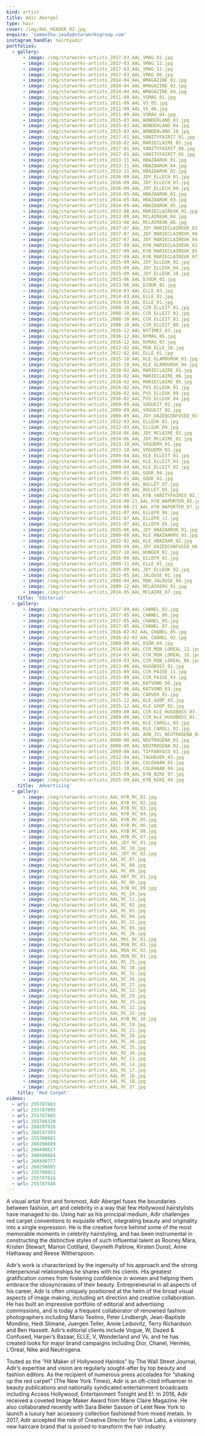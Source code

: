 ```yaml
---
kind: artist
title: Adir Abergel
type: hair
cover: /img/AAL_HEADER_02.jpg
enquire: 'samantha.jeudy@starworksgroup.com'
instagram_handle: hairbyadir
portfolios:
  - gallery:
      - image: /img/starworks-artists_2017-03_AAL_VMAG_01.jpg
      - image: /img/starworks-artists_2017-03_AAL_VMAG_12.jpg
      - image: /img/starworks-artists_2017-03_AAL_VMAG_11.jpg
      - image: /img/starworks-artists_2017-03_AAL_VMAG_06.jpg
      - image: /img/starworks-artists_2014-04_AAL_WMAGAZINE_01.jpg
      - image: /img/starworks-artists_2014-04_AAL_WMAGAZINE_02.jpg
      - image: /img/starworks-artists_2014-04_AAL_WMAGAZINE_04.jpg
      - image: /img/starworks-artists_2011-09_AAL_VSMAG_01.jpg
      - image: /img/starworks-artists_2011-09_AAL_VS_05.jpg
      - image: /img/starworks-artists_2011-09_AAL_VS_06.jpg
      - image: /img/starworks-artists_2011-09_AAL_VSMAG_04.jpg
      - image: /img/starworks-artists_2015-03_AAL_WONDERLAND_01.jpg
      - image: /img/starworks-artists_2015-03_AAL_WONDERLAND_04.jpg
      - image: /img/starworks-artists_2015-03_AAL_WONDERLAND_10.jpg
      - image: /img/starworks-artists_2017-01_AAL_VANITYFAIRIT_01.jpg
      - image: /img/starworks-artists_2018-02_AAL_MARIECLAIRE_05.jpg
      - image: /img/starworks-artists_2017-01_AAL_VANITYFAIRIT_06.jpg
      - image: /img/starworks-artists_2017-01_AAL_VANITYFAIRIT_05.jpg
      - image: /img/starworks-artists_2013-11_AAL_HBAZAARUK_01.jpg
      - image: /img/starworks-artists_2013-11_AAL_HBAZAARUK_04.jpg
      - image: /img/starworks-artists_2013-11_AAL_HBAZAARUK_02.jpg
      - image: /img/starworks-artists_2016-09_AAL_JDY_ELLECH_01.jpg
      - image: /img/starworks-artists_2016-09_AAL_JDY_ELLECH_07.jpg
      - image: /img/starworks-artists_2016-09_AAL_JDY_ELLECH_09.jpg
      - image: /img/starworks-artists_2014-05-AAL_HBAZAARUK_01.jpg
      - image: /img/starworks-artists_2014-05-AAL_HBAZAARUK_03.jpg
      - image: /img/starworks-artists_2014-05-AAL_HBAZAARUK_05.jpg
      - image: /img/starworks-artists_2013-08_AAL_MARIECLAIREUK_01.jpg
      - image: /img/starworks-artists_2013-08_AAL_MCLAIREUK_04.jpg
      - image: /img/starworks-artists_2013-08_AAL_MCLAIREUK_06.jpg
      - image: /img/starworks-artists_2017-07_AAL_JDY_MARIECLAIREUK_01.jpg
      - image: /img/starworks-artists_2017-07_AAL_JDY_MARIECLAIREUK_06.jpg
      - image: /img/starworks-artists_2017-07_AAL_JDY_MARIECLAIREUK_04.jpg
      - image: /img/starworks-artists_2017-09_AAL_KYB_MARIECLAIREUK_01.jpg
      - image: /img/starworks-artists_2017-09_AAL_KYB_MARIECLAIREUK_05.jpg
      - image: /img/starworks-artists_2017-09_AAL_KYB_MARIECLAIREUK_07.jpg
      - image: /img/starworks-artists_2015-09_AAL_JDY_ELLEUK_02.jpg
      - image: /img/starworks-artists_2015-09_AAL_JDY_ELLEUK_04.jpg
      - image: /img/starworks-artists_2015-09_AAL_JDY_ELLEUK_10.jpg
      - image: /img/starworks-artists_2013-06_AAL_DJOUR_01.jpg
      - image: /img/starworks-artists_2013-06_AAL_DJOUR_02.jpg
      - image: /img/starworks-artists_2014-03_AAL_ELLE_03.jpg
      - image: /img/starworks-artists_2014-03_AAL_ELLE_02.jpg
      - image: /img/starworks-artists_2014-03_AAL_ELLE_01.jpg
      - image: /img/starworks-artists_2008-10_AAL_CCR_ELLEIT_01.jpg
      - image: /img/starworks-artists_2008-10_AAL_CCR_ELLEIT_02.jpg
      - image: /img/starworks-artists_2008-10_AAL_CCR_ELLEIT_03.jpg
      - image: /img/starworks-artists_2008-10_AAL_CCR_ELLEIT_08.jpg
      - image: /img/starworks-artists_2016-12_AAL_NYTIMES_03.jpg
      - image: /img/starworks-artists_2016-12_AAL_NYMAG_05.jpg
      - image: /img/starworks-artists_2016-12_AAL_NYMAG_07.jpg
      - image: /img/starworks-artists_2012-02_AAL_MSN_ELLE_10.jpg
      - image: /img/starworks-artists_2012-02_AAL_ELLE_01.jpg
      - image: /img/starworks-artists_2015-10_AAL_KLE_GLAMOURUK_03.jpg
      - image: /img/starworks-artists_2015-10_AAL_KLE_GLAMOURUK_04.jpg
      - image: /img/starworks-artists_2018-02_AAL_MARIECLAIRE_01.jpg
      - image: /img/starworks-artists_2018-02_AAL_MARIECLAIRE_06.jpg
      - image: /img/starworks-artists_2018-02_AAL_MARIECLAIRE_05.jpg
      - image: /img/starworks-artists_2016-02_AAL_PVS_ELLEUK_01.jpg
      - image: /img/starworks-artists_2016-02_AAL_PVS_ELLEUK_09.jpg
      - image: /img/starworks-artists_2016-02_AAL_PVS_ELLEUK_04.jpg
      - image: /img/starworks-artists_2009-09_AAL_VOGUEIT_01.jpg
      - image: /img/starworks-artists_2009-09_AAL_VOGUEIT_02.jpg
      - image: /img/starworks-artists_2009-09_AAL_JDY_DAZEDCONFUSED_01.jpg
      - image: /img/starworks-artists_2012-03_AAL_ELLEUK_01.jpg
      - image: /img/starworks-artists_2012-03_AAL_ELLEUK_09.jpg
      - image: /img/starworks-artists_2014-06_AAL_JDY_MCLAIRE_03.jpg
      - image: /img/starworks-artists_2014-06_AAL_JDY_MCLAIRE_02.jpg
      - image: /img/starworks-artists_2013-10_AAL_VOGUEMX_01.jpg
      - image: /img/starworks-artists_2013-10_AAL_VOGUEMX_03.jpg
      - image: /img/starworks-artists_2009-04_AAL_KLE_ELLEIT_01.jpg
      - image: /img/starworks-artists_2009-04_AAL_KLE_ELLEIT_03.jpg
      - image: /img/starworks-artists_2009-04_AAL_KLE_ELLEIT_02.jpg
      - image: /img/starworks-artists_2009-01_AAL_GQUK_04.jpg
      - image: /img/starworks-artists_2009-01_AAL_GQUK_02.jpg
      - image: /img/starworks-artists_2010-09_AAL_BULLET_07.jpg
      - image: /img/starworks-artists_2010-09_AAL_BULLET_05.jpg
      - image: /img/starworks-artists_2017-05_AAL_KYB_VANITYFAIRES_01.jpg
      - image: /img/starworks-artists_2014-08-21_AAL_KYB_NAPORTER_05.jpg
      - image: /img/starworks-artists_2014-08-21_AAL_KYB_NAPORTER_07.jpg
      - image: /img/starworks-artists_2011-07_AAL_ELLEFR_06.jpg
      - image: /img/starworks-artists_2011-07_AAL_ELLEFR_11.jpg
      - image: /img/starworks-artists_2011-07_AAL_ELLEFR_05.jpg
      - image: /img/starworks-artists_2015-06_AAL_JDY_HBAZAARUK_01.jpg
      - image: /img/starworks-artists_2009-08_AAL_KLE_HBAZAARRU_03.jpg
      - image: /img/starworks-artists_2013-02_AAL_KLE_HBAZAAR_02.jpg
      - image: /img/starworks-artists_2009-09_AAL_JDY_DAZEDCONFUSED_06.jpg
      - image: /img/starworks-artists_2017-10_AAL_HUNGER_01.jpg
      - image: /img/starworks-artists_2016-08_AAL_ELLEFR_01.jpg
      - image: /img/starworks-artists_2009-11_AAL_ELLE_01.jpg
      - image: /img/starworks-artists_2016-09_AAL_JDY_ELLEUK_02.jpg
      - image: /img/starworks-artists_2012-05_AAL_JALOUSE_01.jpg
      - image: /img/starworks-artists_2008-04_AAL_MQH_JALOUSE_04.jpg
      - image: /img/starworks-artists_2009-12_AAL_MCLAIRERU_01.jpg
      - image: /img/starworks-artists_2014-05_AAL_MCLAIRE_07.jpg
    title: 'Editorial'
  - gallery:
      - image: /img/starworks-artists_2017-09_AAL_CHANEL_02.jpg
      - image: /img/starworks-artists_2017-05_AAL_CHANEL_06.jpg
      - image: /img/starworks-artists_2017-05_AAL_CHANEL_05.jpg
      - image: /img/starworks-artists_2017-05_AAL_CHANEL_07.jpg
      - image: /img/starworks-artists_2016-02-02_AAL_CHANEL_05.jpg
      - image: /img/starworks-artists_2016-02-02_AAL_CHANEL_02.jpg
      - image: /img/starworks-artists_2009-00_AAL_DIOR_04.jpg
      - image: /img/starworks-artists_2014-03_AAL_CCR_MQN_LOREAL_12.jpg
      - image: /img/starworks-artists_2014-03_AAL_CCR_MQN_LOREAL_16.jpg
      - image: /img/starworks-artists_2014-03_AAL_CCR_MQN_LOREAL_06.jpg
      - image: /img/starworks-artists_2013-06_AAL_HUGOBOSS_01.jpg
      - image: /img/starworks-artists_2015-09_AAL_CCR_PAIGE_11.jpg
      - image: /img/starworks-artists_2015-09_AAL_CCR_PAIGE_03.jpg
      - image: /img/starworks-artists_2017-06_AAL_KATVOND_06.jpg
      - image: /img/starworks-artists_2017-06_AAL_KATVOND_03.jpg
      - image: /img/starworks-artists_2017-06_AAL_CARVER_01.jpg
      - image: /img/starworks-artists_2015-12_AAL_KLE_GOOP_03.jpg
      - image: /img/starworks-artists_2015-12_AAL_KLE_GOOP_02.jpg
      - image: /img/starworks-artists_2009-00_AAL_CCR_KLE_HUGOBOSS_03.jpg
      - image: /img/starworks-artists_2009-00_AAL_CCR_KLE_HUGOBOSS_01.jpg
      - image: /img/starworks-artists_2013-09_AAL_KLE_CAROLL_03.jpg
      - image: /img/starworks-artists_2013-09_AAL_KLE_CAROLL_02.jpg
      - image: /img/starworks-artists_2018-01_AAL_AON_JCL_NEUTROGENA_02.jpg
      - image: /img/starworks-artists_0000-00_AAL_NEUTROGENA_01.jpg
      - image: /img/starworks-artists_0000-00_AAL_NEUTROGENA_02.jpg
      - image: /img/starworks-artists_2009-00_AAL_TIFFANY&CO_01.jpg
      - image: /img/starworks-artists_2012-04_AAL_TAGHEUER_03.jpg
      - image: /img/starworks-artists_2011-10_AAL_COLEHAAN_02.jpg
      - image: /img/starworks-artists_2011-10_AAL_COLEHAAN_04.jpg
      - image: /img/starworks-artists_2015-09_AAL_KYB_NIKE_07.jpg
      - image: /img/starworks-artists_2015-09_AAL_KYB_NIKE_04.jpg
    title: 'Advertising'
  - gallery:
      - image: /img/starworks-artists_AAL_KYB_RC_01.jpg
      - image: /img/starworks-artists_AAL_KYB_RC_02.jpg
      - image: /img/starworks-artists_AAL_KYB_RC_03.jpg
      - image: /img/starworks-artists_AAL_KYB_RC_04.jpg
      - image: /img/starworks-artists_AAL_KYB_RC_05.jpg
      - image: /img/starworks-artists_AAL_KYB_RC_06.jpg
      - image: /img/starworks-artists_AAL_KYB_RC_08.jpg
      - image: /img/starworks-artists_AAL_KYB_RC_07.jpg
      - image: /img/starworks-artists_AAL_JDY_RC_01.jpg
      - image: /img/starworks-artists_AAL_RC_10.jpg
      - image: /img/starworks-artists_AAL_JDY_RC_02.jpg
      - image: /img/starworks-artists_AAL_RC_07.jpg
      - image: /img/starworks-artists_AAL_RC_08.jpg
      - image: /img/starworks-artists_AAL_RC_09.jpg
      - image: /img/starworks-artists_AAL_KBY_RC_01.jpg
      - image: /img/starworks-artists_AAL_RC_06.jpg
      - image: /img/starworks-artists_AAL_KYB_RC_09.jpg
      - image: /img/starworks-artists_AAL_RC_24.jpg
      - image: /img/starworks-artists_AAL_RC_11.jpg
      - image: /img/starworks-artists_AAL_RC_02.jpg
      - image: /img/starworks-artists_AAL_RC_03.jpg
      - image: /img/starworks-artists_AAL_RC_04.jpg
      - image: /img/starworks-artists_AAL_RC_22.jpg
      - image: /img/starworks-artists_AAL_RC_05.jpg
      - image: /img/starworks-artists_AAL_RC_28.jpg
      - image: /img/starworks-artists_AAL_MVL_RC_01.jpg
      - image: /img/starworks-artists_AAL_MSN_RC_03.jpg
      - image: /img/starworks-artists_AAL_MSN_RC_02.jpg
      - image: /img/starworks-artists_AAL_MSN_RC_01.jpg
      - image: /img/starworks-artists_AAL_RC_25.jpg
      - image: /img/starworks-artists_AAL_RC_30.jpg
      - image: /img/starworks-artists_AAL_RC_31.jpg
      - image: /img/starworks-artists_AAL_RC_26.jpg
      - image: /img/starworks-artists_AAL_RC_27.jpg
      - image: /img/starworks-artists_AAL_RC_12.jpg
      - image: /img/starworks-artists_AAL_RC_29.jpg
      - image: /img/starworks-artists_AAL_RC_15.jpg
      - image: /img/starworks-artists_AAL_RC_32.jpg
      - image: /img/starworks-artists_AAL_RC_33.jpg
      - image: /img/starworks-artists_AAL_KYB_RC_10.jpg
      - image: /img/starworks-artists_AAL_RC_19.jpg
      - image: /img/starworks-artists_AAL_RC_21.jpg
      - image: /img/starworks-artists_AAL_RC_20.jpg
      - image: /img/starworks-artists_AAL_RC_36.jpg
      - image: /img/starworks-artists_AAL_RC_35.jpg
      - image: /img/starworks-artists_AAL_RC_34.jpg
      - image: /img/starworks-artists_AAL_RC_13.jpg
      - image: /img/starworks-artists_AAL_RC_14.jpg
      - image: /img/starworks-artists_AAL_RC_17.jpg
      - image: /img/starworks-artists_AAL_RC_16.jpg
      - image: /img/starworks-artists_AAL_RC_18.jpg
      - image: /img/starworks-artists_AAL_RC_37.jpg
    title: 'Red Carpet'
videos:
  - url: 255787883
  - url: 255787895
  - url: 255787885
  - url: 255788320
  - url: 260297926
  - url: 260297393
  - url: 255788081
  - url: 260296689
  - url: 260490817
  - url: 260490804
  - url: 260490777
  - url: 260298605
  - url: 255788022
  - url: 255787816
  - url: 255787648
---
```

A visual artist first and foremost, Adir Abergel fuses the boundaries between fashion, art and celebrity in a way that few Hollywood hairstylists have managed to do. Using hair as his principal medium, Adir challenges red carpet conventions to exquisite effect, integrating beauty and originality into a single expression. He is the creative force behind some of the most memorable moments in celebrity hairstyling, and has been instrumental in constructing the distinctive styles of such influential talent as Rooney Mara, Kristen Stewart, Marion Cotillard, Gwyneth Paltrow, Kirsten Dunst, Anne Hathaway and Reese Witherspoon.

Adir’s work is characterized by the ingenuity of his approach and the strong interpersonal relationships he shares with his clients. His greatest gratification comes from fostering confidence in women and helping them embrace the idiosyncrasies of their beauty. Entrepreneurial in all aspects of his career, Adir is often uniquely positioned at the helm of the broad visual aspects of image making, including art direction and creative collaboration. He has built an impressive portfolio of editorial and advertising commissions, and is today a frequent collaborator of renowned fashion photographers including Mario Testino, Peter Lindbergh, Jean-Baptiste Mondino, Hedi Slimane, Juergen Teller, Annie Leibovitz, Terry Richardson and Ben Hassett. Adir’s editorial clients include Vogue, W, Dazed & Confused, Harper’s Bazaar, ELLE, V, Wonderland and Vs, and he has created looks for major brand campaigns including Dior, Chanel, Hermès, L’Oréal, Nike and Neutrogena.

Touted as the “Hit Maker of Hollywood Hairdos” by The Wall Street Journal, Adir’s expertise and vision are regularly sought-after by top beauty and fashion editors. As the recipient of numerous press accolades for “shaking up the red carpet” (The New York Times), Adir is an oft-cited influencer in beauty publications and nationally syndicated entertainment broadcasts including Access Hollywood, Entertainment Tonight and E!. In 2016, Adir received a coveted Image Maker Award from Marie Claire Magazine. He also collaborated recently with Sara Bieler Sasson of Lelet New York to launch a luxury hair accessory collection fashioned from mixed metals. In 2017, Adir accepted the role of Creative Director for Virtue Labs, a visionary new haircare brand that is poised to transform the hair industry.

